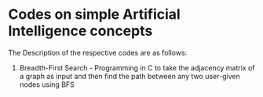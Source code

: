 # Codes on simple Artificial Intelligence concepts

The Description of the respective codes are as follows:

1) Breadth-First Search - Programming in C to take the adjacency matrix of a graph as input and then find the path between any two user-given nodes using BFS
